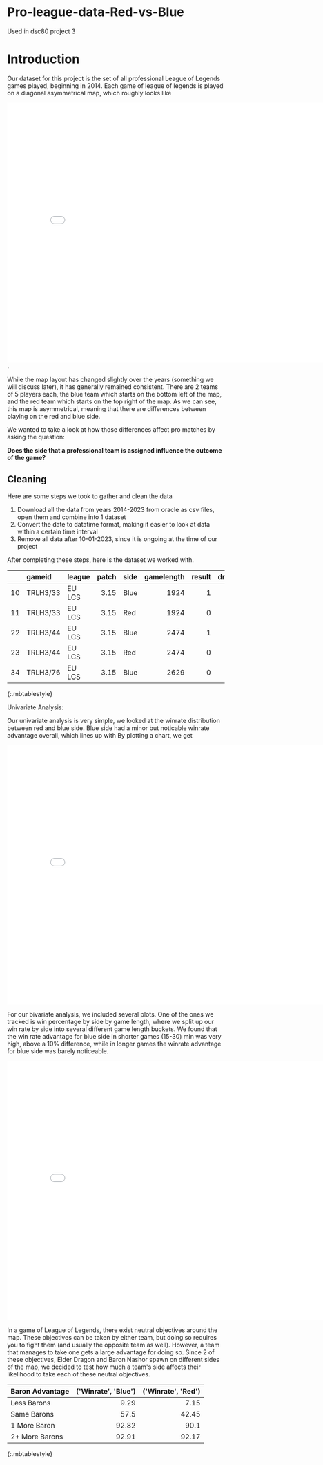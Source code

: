 # Pro-league-data-Red-vs-Blue
Used in dsc80 project 3 
# Introduction
Our dataset for this project is the set of all professional League of Legends games played, beginning in 2014. 
Each game of league of legends is played on a diagonal asymmetrical map, which roughly looks like 

<iframe src="assets/summoners_rift.jpg" transform=scale(0.25) width=800 height=600 frameBorder=0></iframe>.


While the map layout has changed slightly over the years (something we will discuss later), it has generally remained consistent. There are 2 teams of 5 players each, the blue team which starts on the bottom left of the map, and the red team which starts on the top right of the map. As we can see, this map is asymmetrical, meaning that there are differences between playing on the red and blue side.

We wanted to take a look at how those differences affect pro matches by asking the question:

  **Does the side that a professional team is assigned influence the outcome of the game?**

## Cleaning 
Here are some steps we took to gather and clean the data 
1. Download all the data from years 2014-2023 from oracle as csv files, open them and combine into 1 dataset
2. Convert the date to datatime format, making it easier to look at data within a certain time interval
3. Remove all data after 10-01-2023, since it is ongoing at the time of our project

After completing these steps, here is the dataset we worked with.

|    | gameid   | league   |   patch | side   |   gamelength |   result |   dragons |   elders |   opp_elders |   barons |   opp_barons | Win?   |
|---:|:---------|:---------|--------:|:-------|-------------:|---------:|----------:|---------:|-------------:|---------:|-------------:|:-------|
| 10 | TRLH3/33 | EU LCS   |    3.15 | Blue   |         1924 |        1 |         0 |        0 |            0 |        1 |            0 | Win    |
| 11 | TRLH3/33 | EU LCS   |    3.15 | Red    |         1924 |        0 |         0 |        0 |            0 |        0 |            1 | Loss   |
| 22 | TRLH3/44 | EU LCS   |    3.15 | Blue   |         2474 |        1 |         0 |        0 |            0 |        1 |            0 | Win    |
| 23 | TRLH3/44 | EU LCS   |    3.15 | Red    |         2474 |        0 |         0 |        0 |            0 |        0 |            1 | Loss   |
| 34 | TRLH3/76 | EU LCS   |    3.15 | Blue   |         2629 |        0 |         0 |        0 |            0 |        0 |            1 | Loss   |
{:.mbtablestyle}

Univariate Analysis: 

Our univariate analysis is very simple, we looked at the winrate distribution between red and blue side. Blue side had a minor but noticable winrate advantage overall, which lines up with By plotting a chart, we get 

<iframe src="plots/univariate.html" width=800 height=600 frameBorder=0></iframe>

For our bivariate analysis, we included several plots. One of the ones we tracked is win percentage by side by game length, where we split up our win rate by side into several different game length buckets. We found that the win rate advantage for blue side in shorter games (15-30) min was very high, above a 10% difference, while in longer games the winrate advantage for blue side was barely noticeable.   

<iframe src="plots/bivariate.html" width=800 height=600 frameBorder=0></iframe>

In a game of League of Legends, there exist neutral objectives around the map. These objectives can be taken by either team, but doing so requires you to fight them (and usually the opposite team as well). However, a team that manages to take one gets a large advantage for doing so. Since 2 of these objectives, Elder Dragon and Baron Nashor spawn on different sides of the map, we decided to test how much a team's side affects their likelihood to take each of these neutral objectives.  

| Baron Advantage |   ('Winrate', 'Blue') |   ('Winrate', 'Red') |
|:----------------|----------------------:|---------------------:|
| Less Barons     |                  9.29 |                 7.15 |
| Same Barons     |                 57.5  |                42.45 |
| 1 More Baron    |                 92.82 |                90.1  |
| 2+ More Barons  |                 92.91 |                92.17 |
{:.mbtablestyle}

